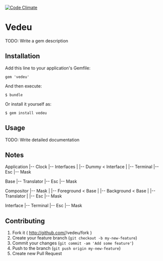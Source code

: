 [![Code Climate](https://codeclimate.com/github/gavinlaking/vedeu.png)](https://codeclimate.com/github/gavinlaking/vedeu)

# Vedeu

TODO: Write a gem description

## Installation

Add this line to your application's Gemfile:

    gem 'vedeu'

And then execute:

    $ bundle

Or install it yourself as:

    $ gem install vedeu

## Usage

TODO: Write detailed documentation

## Notes

Application
  |-- Clock
  |-- Interfaces
  |     |-- Dummy < Interface
  |
  |-- Terminal
        |-- Esc
              |-- Mask

Base
  |-- Translator
  |-- Esc
        |-- Mask

Compositor
  |-- Mask
  |     |-- Foreground < Base
  |     |-- Background < Base
  |     |-- Translator
  |
  |-- Esc
        |-- Mask

Interface
  |-- Terminal
        |-- Esc
              |-- Mask


## Contributing

1. Fork it ( http://github.com/<my-github-username>/vedeu/fork )
2. Create your feature branch (`git checkout -b my-new-feature`)
3. Commit your changes (`git commit -am 'Add some feature'`)
4. Push to the branch (`git push origin my-new-feature`)
5. Create new Pull Request
